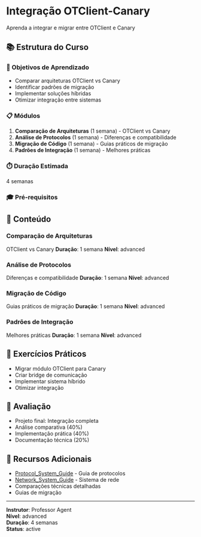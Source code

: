 
# Integração OTClient-Canary

Aprenda a integrar e migrar entre OTClient e Canary

## 📚 Estrutura do Curso

### 🎯 Objetivos de Aprendizado
- Comparar arquiteturas OTClient vs Canary
- Identificar padrões de migração
- Implementar soluções híbridas
- Otimizar integração entre sistemas

### 📋 Módulos
1. **Comparação de Arquiteturas** (1 semana) - OTClient vs Canary
2. **Análise de Protocolos** (1 semana) - Diferenças e compatibilidade
3. **Migração de Código** (1 semana) - Guias práticos de migração
4. **Padrões de Integração** (1 semana) - Melhores práticas

### ⏱️ Duração Estimada
4 semanas

### 🎓 Pré-requisitos


## 📖 Conteúdo

### Comparação de Arquiteturas
OTClient vs Canary
**Duração**: 1 semana
**Nível**: advanced

### Análise de Protocolos
Diferenças e compatibilidade
**Duração**: 1 semana
**Nível**: advanced

### Migração de Código
Guias práticos de migração
**Duração**: 1 semana
**Nível**: advanced

### Padrões de Integração
Melhores práticas
**Duração**: 1 semana
**Nível**: advanced


## 🧪 Exercícios Práticos

- Migrar módulo OTClient para Canary
- Criar bridge de comunicação
- Implementar sistema híbrido
- Otimizar integração

## 📝 Avaliação

- Projeto final: Integração completa
- Análise comparativa (40%)
- Implementação prática (40%)
- Documentação técnica (20%)

## 🔗 Recursos Adicionais

- [Protocol_System_Guide](Protocol_System_Guide.md) - Guia de protocolos
- [Network_System_Guide](Network_System_Guide.md) - Sistema de rede
- Comparações técnicas detalhadas
- Guias de migração

---

**Instrutor**: Professor Agent  
**Nível**: advanced  
**Duração**: 4 semanas  
**Status**: active
